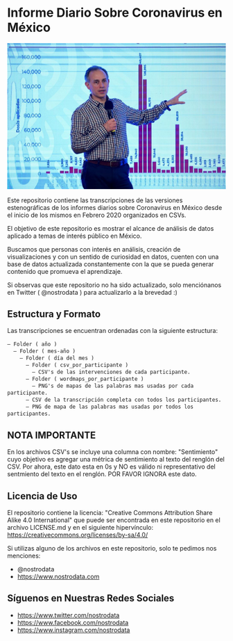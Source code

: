 # Informe Diario Sobre Coronavirus en México

![Foto del Subsecretario de Prevención y Promoción de la Salud, Hugo López-Gatell Ramírez](foto_gatell.jpeg)

Este repositorio contiene las transcripciones de las versiones estenográficas de los informes diarios sobre Coronavirus en México desde el inicio de los mismos en Febrero 2020 organizados en CSVs.

El objetivo de este repositorio es mostrar el alcance de análisis de datos aplicado a temas de interés público en México. 

Buscamos que personas con interés en análisis, creación de visualizaciones y con un sentido de curiosidad en datos, cuenten con una base de datos actualizada constantemente con la que se pueda generar contenido que promueva el aprendizaje.

Si observas que este repositorio no ha sido actualizado, solo menciónanos en Twitter ( @nostrodata ) para actualizarlo a la brevedad :)

## Estructura y Formato
Las transcripciones se encuentran ordenadas con la siguiente estructura:
```
— Folder ( año )
  — Folder ( mes-año )
    — Folder ( día del mes )
      — Folder ( csv_por_participante )
        — CSV's de las intervenciones de cada participante.
      — Folder ( wordmaps_por_participante )
        — PNG's de mapas de las palabras mas usadas por cada participante.
      — CSV de la transcripción completa con todos los participantes.
      — PNG de mapa de las palabras mas usadas por todos los participantes.
```

## NOTA IMPORTANTE
En los archivos CSV's se incluye una columna con nombre: "Sentimiento" cuyo objetivo es agregar una métrica de sentimiento al texto del renglón del CSV. Por ahora, este dato esta en 0s y NO es válido ni representativo del sentmiento del texto en el renglón. POR FAVOR IGNORA este dato.

## Licencia de Uso
El repositorio contiene la licencia: "Creative Commons Attribution Share Alike 4.0 International" que puede ser encontrada en este repositorio en el archivo LICENSE.md y en el siguiente hipervínculo: https://creativecommons.org/licenses/by-sa/4.0/

Si utilizas alguno de los archivos en este repositorio, solo te pedimos nos menciones: 

* @nostrodata 
* https://www.nostrodata.com

## Síguenos en Nuestras Redes Sociales
* https://www.twitter.com/nostrodata
* https://www.facebook.com/nostrodata
* https://www.instagram.com/nostrodata
